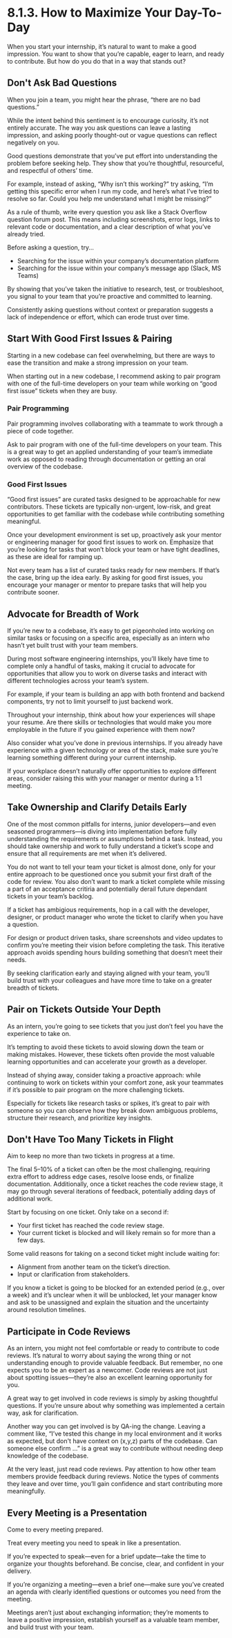 # 8.1.3. How to Maximize Your Day-To-Day

When you start your internship, it’s natural to want to make a good impression. You want to show that you’re capable, eager to learn, and ready to contribute. But how do you do that in a way that stands out?

## Don't Ask Bad Questions

When you join a team, you might hear the phrase, “there are no bad questions.”

While the intent behind this sentiment is to encourage curiosity, it’s not entirely accurate. The way you ask questions can leave a lasting impression, and asking poorly thought-out or vague questions can reflect negatively on you.

Good questions demonstrate that you’ve put effort into understanding the problem before seeking help. They show that you’re thoughtful, resourceful, and respectful of others’ time.

For example, instead of asking, “Why isn’t this working?” try asking, “I’m getting this specific error when I run my code, and here’s what I’ve tried to resolve so far. Could you help me understand what I might be missing?”

As a rule of thumb, write every question you ask like a Stack Overflow question forum post. This means including screenshots, error logs, links to relevant code or documentation, and a clear description of what you’ve already tried.

Before asking a question, try…

- Searching for the issue within your company’s documentation platform
- Searching for the issue within your company’s message app (Slack, MS Teams)

By showing that you’ve taken the initiative to research, test, or troubleshoot, you signal to your team that you’re proactive and committed to learning.

Consistently asking questions without context or preparation suggests a lack of independence or effort, which can erode trust over time.

## Start With Good First Issues & Pairing

Starting in a new codebase can feel overwhelming, but there are ways to ease the transition and make a strong impression on your team.

When starting out in a new codebase, I recommend asking to pair program with one of the full-time developers on your team while working on “good first issue” tickets when they are busy.

### Pair Programming

Pair programming involves collaborating with a teammate to work through a piece of code together.

Ask to pair program with one of the full-time developers on your team. This is a great way to get an applied understanding of your team’s immediate work as opposed to reading through documentation or getting an oral overview of the codebase.

### Good First Issues

“Good first issues” are curated tasks designed to be approachable for new contributors. These tickets are typically non-urgent, low-risk, and great opportunities to get familiar with the codebase while contributing something meaningful.

Once your development environment is set up, proactively ask your mentor or engineering manager for good first issues to work on. Emphasize that you’re looking for tasks that won’t block your team or have tight deadlines, as these are ideal for ramping up.

Not every team has a list of curated tasks ready for new members. If that’s the case, bring up the idea early. By asking for good first issues, you encourage your manager or mentor to prepare tasks that will help you contribute sooner.

## Advocate for Breadth of Work

If you’re new to a codebase, it’s easy to get pigeonholed into working on similar tasks or focusing on a specific area, especially as an intern who hasn’t yet built trust with your team members.

During most software engineering internships, you’ll likely have time to complete only a handful of tasks, making it crucial to advocate for opportunities that allow you to work on diverse tasks and interact with different technologies across your team’s system.

For example, if your team is building an app with both frontend and backend components, try not to limit yourself to just backend work.

Throughout your internship, think about how your experiences will shape your resume. Are there skills or technologies that would make you more employable in the future if you gained experience with them now?

Also consider what you’ve done in previous internships. If you already have experience with a given technology or area of the stack, make sure you’re learning something different during your current internship.

If your workplace doesn’t naturally offer opportunities to explore different areas, consider raising this with your manager or mentor during a 1:1 meeting.

## Take Ownership and Clarify Details Early

One of the most common pitfalls for interns, junior developers—and even seasoned programmers—is diving into implementation before fully understanding the requirements or assumptions behind a task. Instead, you should take ownership and work to fully understand a ticket’s scope and ensure that all requirements are met when it’s delivered.

You do not want to tell your team your ticket is almost done, only for your entire approach to be questioned once you submit your first draft of the code for review. You also don’t want to mark a ticket complete while missing a part of an acceptance critiria and potentially derail future dependant tickets in your team’s backlog.

If a ticket has ambigious requirements, hop in a call with the developer, designer, or product manager who wrote the ticket to clarify when you have a question.

For design or product driven tasks, share screenshots and video updates to confirm you’re meeting their vision before completing the task. This iterative approach avoids spending hours building something that doesn’t meet their needs.

By seeking clarification early and staying aligned with your team, you’ll build trust with your colleagues and have more time to take on a greater breadth of tickets.

## Pair on Tickets Outside Your Depth

As an intern, you’re going to see tickets that you just don’t feel you have the experience to take on.

It’s tempting to avoid these tickets to avoid slowing down the team or making mistakes. However, these tickets often provide the most valuable learning opportunities and can accelerate your growth as a developer.

Instead of shying away, consider taking a proactive approach: while continuing to work on tickets within your comfort zone, ask your teammates if it’s possible to pair program on the more challenging tickets.

Especially for tickets like research tasks or spikes, it’s great to pair with someone so you can observe how they break down ambiguous problems, structure their research, and prioritize key insights.

## Don't Have Too Many Tickets in Flight

Aim to keep no more than two tickets in progress at a time.

The final 5–10% of a ticket can often be the most challenging, requiring extra effort to address edge cases, resolve loose ends, or finalize documentation. Additionally, once a ticket reaches the code review stage, it may go through several iterations of feedback, potentially adding days of additional work.

Start by focusing on one ticket. Only take on a second if:

- Your first ticket has reached the code review stage.
- Your current ticket is blocked and will likely remain so for more than a few days.

Some valid reasons for taking on a second ticket might include waiting for:

- Alignment from another team on the ticket’s direction.
- Input or clarification from stakeholders.

If you know a ticket is going to be blocked for an extended period (e.g., over a week) and it’s unclear when it will be unblocked, let your manager know and ask to be unassigned and explain the situation and the uncertainty around resolution timelines.

## Participate in Code Reviews

As an intern, you might not feel comfortable or ready to contribute to code reviews. It’s natural to worry about saying the wrong thing or not understanding enough to provide valuable feedback. But remember, no one expects you to be an expert as a newcomer. Code reviews are not just about spotting issues—they’re also an excellent learning opportunity for you.

A great way to get involved in code reviews is simply by asking thoughtful questions. If you’re unsure about why something was implemented a certain way, ask for clarification.

Another way you can get involved is by QA-ing the change. Leaving a comment like, “I’ve tested this change in my local environment and it works as expected, but don't have context on (x,y,z) parts of the codebase. Can someone else confirm ...” is a great way to contribute without needing deep knowledge of the codebase.

At the very least, just read code reviews. Pay attention to how other team members provide feedback during reviews. Notice the types of comments they leave and over time, you’ll gain confidence and start contributing more meaningfully.

## Every Meeting is a Presentation

Come to every meeting prepared.

Treat every meeting you need to speak in like a presentation.

If you’re expected to speak—even for a brief update—take the time to organize your thoughts beforehand. Be concise, clear, and confident in your delivery.

If you’re organizing a meeting—even a brief one—make sure you’ve created an agenda with clearly identified questions or outcomes you need from the meeting.

Meetings aren’t just about exchanging information; they’re moments to leave a positive impression, establish yourself as a valuable team member, and build trust with your team.

